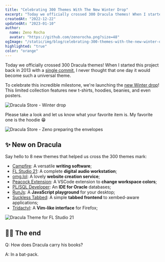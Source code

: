 ```yaml
---
title: "Celebrating 300 Themes With The New Winter Drop"
excerpt: "Today we officially crossed 300 Dracula themes! When I started this project back in 2013 with a single commit."
createdAt: "2022-12-22"
updatedAt: "2023-01-10"
author:
  name: Zeno Rocha
  avatar: "https://github.com/zenorocha.png?size=48"
ogImage: "/static/img/blog/celebrating-300-themes-with-the-new-winter-drop-a.png"
highlighted: "true"
color: "orange"
---
```


Today we officially crossed 300 Dracula themes! When I started this project back in 2013 with a [single commit](https://github.com/dracula/dracula-theme/commit/7e4d17ade6a54b7b7d8037a0d2160a293f17ef5c), I never thought that one day it would become such a universal theme.

To celebrate this incredible milestone, we're launching the [new Winter drop](/shop)! This limited collection features new t-shirts, hoodies, beanies, and even posters.

![Dracula Store - Winter drop](/static/img/blog/celebrating-300-themes-with-the-new-winter-drop-a.png)

Please take a look and let us know what your favorite item is. My favorite one is the hoodie 😁

![Dracula Store - Zeno preparing the envelopes](/static/img/blog/celebrating-300-themes-with-the-new-winter-drop-b.png)

## ✨ New on Dracula

Say hello to 8 new themes that helped us cross the 300 themes mark:

- [Campfire](/campfire): A versatile **writing software**;
- [FL Studio 21](/fl-studio-21): A complete **digital audio workstation**;
- [omg.lol](/omglol): A lovely **website creation service**;
- [Peacock Extension](/peacock-extension): A VSCode extension to **change workspace colors**;
- [PL/SQL Developer](/plsql-developer): An **IDE for Oracle** databases;
- [RunJs](/runjs): A **JavaScript playground** for your desktop;
- [Suckless Tabbed](/suckless-tabbed): A simple **tabbed frontend** to xembed-aware applications;
- [Tridactyl](/tridactyl): A **Vim-like interface** for Firefox;

![Dracula Theme for FL Studio 21](/static/img/blog/celebrating-300-themes-with-the-new-winter-drop-c.png)

## 👋🏻 The end

Q: How does Dracula carry his books?

A: In a bat-pack.
